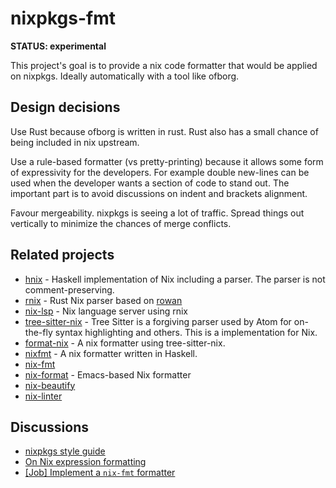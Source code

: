 # nixpkgs-fmt

**STATUS: experimental**

This project's goal is to provide a nix code formatter that would be applied
on nixpkgs. Ideally automatically with a tool like ofborg.

## Design decisions

Use Rust because ofborg is written in rust. Rust also has a small chance of
being included in nix upstream.

Use a rule-based formatter (vs pretty-printing) because it allows some form of
expressivity for the developers. For example double new-lines can be used when
the developer wants a section of code to stand out. The important part is to
avoid discussions on indent and brackets alignment.

Favour mergeability. nixpkgs is seeing a lot of traffic. Spread things out
vertically to minimize the chances of merge conflicts.

## Related projects

* [hnix](https://github.com/haskell-nix/hnix) - Haskell implementation of Nix
  including a parser. The parser is not comment-preserving.
* [rnix](https://gitlab.com/jD91mZM2/rnix) - Rust Nix parser based on
  [rowan](https://github.com/rust-analyzer/rowan)
* [nix-lsp](https://gitlab.com/jD91mZM2/nix-lsp) - Nix language server using
  rnix
* [tree-sitter-nix](https://github.com/cstrahan/tree-sitter-nix) - Tree Sitter
  is a forgiving parser used by Atom for on-the-fly syntax highlighting and
  others. This is a implementation for Nix.
* [format-nix](https://github.com/justinwoo/format-nix/) - A nix formatter
  using tree-sitter-nix.
* [nixfmt](https://github.com/serokell/nixfmt) - A nix formatter written in
  Haskell.
* [nix-fmt](https://github.com/jmackie/nix-fmt)
* [nix-format](https://github.com/taktoa/nix-format) - Emacs-based Nix formatter
* [nix-beautify](https://github.com/nixcloud/nix-beautify)
* [nix-linter](https://github.com/Synthetica9/nix-linter)

## Discussions

* [nixpkgs style guide](https://nixos.org/nixpkgs/manual/#sec-syntax)
* [On Nix expression formatting](https://discourse.nixos.org/t/on-nix-expression-formatting/1521/14)
* [[Job] Implement a `nix-fmt` formatter](https://discourse.nixos.org/t/job-implement-a-nix-fmt-formatter/2819/12)
